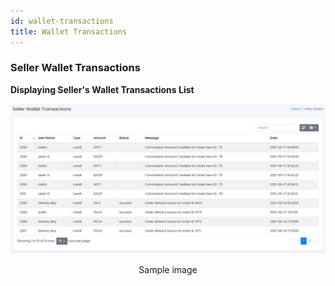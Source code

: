 ```yaml
---
id: wallet-transactions
title: Wallet Transactions
---
```


### Seller Wallet Transactions

**Displaying Seller's Wallet Transactions List**

![Seller Wallet Transactions](../../../static/backend/img/seller_wallet_transactions_tab.jpg)
<p align="center">Sample image</p>